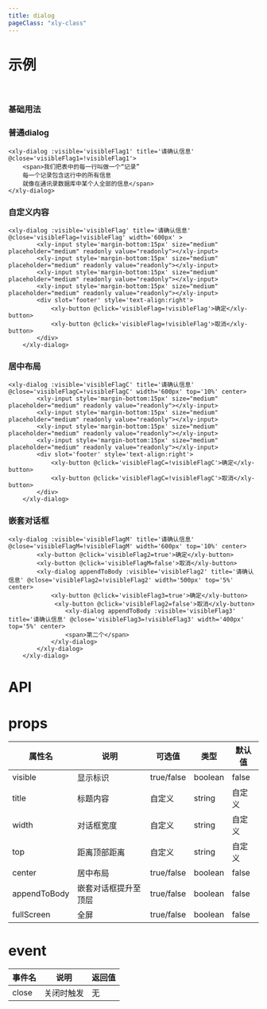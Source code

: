 ```yaml
---
title: dialog
pageClass: "xly-class"
---
```

# 示例

<br/>

### 基础用法
<template>
<div>
    <h4>普通dialog</h4>
    <xly-button  @click='pramiry'>普通对话框</xly-button>
    <xly-dialog fullScreen :visible='visibleFlag1' width='400px' title='请确认信息' @close='visibleFlag1=!visibleFlag1'>
        <span>我们把表中的每一行叫做一个“记录”
        每一个记录包含这行中的所有信息
        就像在通讯录数据库中某个人全部的信息</span>
        <xly-button @click='first'>确定</xly-button>
    </xly-dialog>
    <h4>自定义内容</h4>
    <xly-button type='success' @click='visibleFlag=!visibleFlag'>自定义内容</xly-button>
    <xly-dialog :visible='visibleFlag' title='请确认信息' @close='visibleFlag=!visibleFlag' width='600px' >
        <xly-dropdown  trigger="click">
        <span slot="dropdown">下拉菜单</span>
        <xly-dropdown-menu>
            <xly-dropdown-item command="1">选项1</xly-dropdown-item>
            <xly-dropdown-item command="2" disabled>选项2</xly-dropdown-item>
            <xly-dropdown-item command="3">选项3</xly-dropdown-item>
            <xly-dropdown-item command="4">选项4</xly-dropdown-item>
        </xly-dropdown-menu>
    </xly-dropdown>
        <!-- <xly-input style='margin-bottom:15px' size="medium" placeholder="medium" readonly value="readonly"></xly-input>
        <xly-input style='margin-bottom:15px' size="medium" placeholder="medium" readonly value="readonly"></xly-input>
        <xly-input style='margin-bottom:15px' size="medium" placeholder="medium" readonly value="readonly"></xly-input> -->
        <div slot='footer' style='text-align:right'>
            <xly-button @click='visibleFlag=!visibleFlag'>确定</xly-button>
            <xly-button @click='visibleFlag=!visibleFlag'>取消</xly-button>
        </div>
    </xly-dialog>
    <h4>居中布局</h4>
    <xly-button type='warning' @click='asynics'>自定义内容</xly-button>
    <xly-table size="medium"  :columns="columns" :data="datas">
                <template slot="handle" slot-scope="{ row }">
                    <button>{{row.job}}</button>
                </template>
            </xly-table>
    <xly-dialog :visible='visibleFlagC' title='请确认信息' @close='visibleFlagC=!visibleFlagC' width='600px'  center>
        <transition name='fade-in'>
            <xly-table v-if='visibleFlagC'  size="medium"  :columns="columns" :data="datas">
                <template slot="handle" slot-scope="{ row }">
                    <button>{{row.job}}</button>
                </template>
            </xly-table>
            </transition>
        <!-- <div slot='footer' style='text-align:right'>
            <xly-button @click='visibleFlagC=!visibleFlagC'>确定</xly-button>
            <xly-button @click='visibleFlagC=!visibleFlagC'>取消</xly-button>
        </div> -->
    </xly-dialog>
    <h4>嵌套对话框</h4>
    <xly-button type='danger' @click='visibleFlagM=!visibleFlagM'>嵌套对话框</xly-button>
    <xly-dialog :visible='visibleFlagM' title='请确认信息' @close='visibleFlagM=!visibleFlagM' width='600px' top='10%' center>
        <xly-button @click='visibleFlag2=true'>确定</xly-button>
        <xly-button @click='visibleFlagM=false'>取消</xly-button>
        <xly-dialog appendToBody :visible='visibleFlag2' title='请确认信息' @close='visibleFlag2=!visibleFlag2' width='500px' top='200px' center>
            <xly-button @click='visibleFlag3=true'>确定</xly-button>
             <xly-button @click='visibleFlag2=false'>取消</xly-button>
                <xly-dialog appendToBody :visible='visibleFlag3' title='请确认信息' @close='visibleFlag3=!visibleFlag3' width='400px' top='300px' center>
                <span>第二个</span>
            </xly-dialog>
        </xly-dialog>
    </xly-dialog>
</div>
</template> 

<script>
export default {
    data(){
        return {
            visibleFlag1:false,
            visibleFlag:false,
            visibleFlagC:false,
            visibleFlag2:false,
            visibleFlag3:false,
            visibleFlagM:false,
            columns: [{
                    title: '姓名',
                    key: 'name',
                    fixed: 'left'
                },{
                    title: '性别',
                    key: 'sex',
                    filters: [{
                        label: '男',
                        value: '男',
                        checked: true
                    },{
                        label: '女',
                        value: '女',
                        checked: true
                    }],
                    filterMultiple: true,
                    filterMethod: null,
                    filterRemote: null
                },{
                    title: '年龄',
                    key: 'age',
                    sortable: true,
                    sortMethod: null,
                    sortRemote: null
                },{
                    title: '爱好',
                    key: 'hobby'
                },{
                    title: '职业',
                    key: 'job',
                    slot: 'handle'
                },{
                    title: '操作',
                    key: 'handle',
                    fixed: 'right',
                    render: (h, params) => {
                        return h('div', [
                            h('strong', '编辑')
                        ]);
                    }
                }],
            datas: [{
                    name: '张三',
                    sex: '男',
                    hobby: 'lol',
                    age: 24,
                    job: '搬砖'
                },{
                    name: '张1',
                    sex: '女',
                    hobby: 'lol',
                    age: 27,
                    job: '搬砖'
                },{
                    name: '张2',
                    sex: '男',
                    hobby: 'cf',
                    age: 22,
                    job: '搬砖'
                }]
        }
    },
    mounted(){
    },
    methods:{
        asynics(){
            this.visibleFlagC=!this.visibleFlagC
            setTimeout(()=>{
                this.datas=[{
                    name: '张三',
                    sex: '男',
                    hobby: 'lol',
                    age: 24,
                    job: '搬砖'
                },{
                    name: '张1',
                    sex: '女',
                    hobby: 'lol',
                    age: 27,
                    job: '搬砖'
                },{
                    name: '张2',
                    sex: '男',
                    hobby: 'cf',
                    age: 22,
                    job: '搬砖'
                },{
                    name: '张3',
                    sex: '女',
                    hobby: 'lol',
                    age: 18,
                    job: '搬砖'
                },{
                    name: '张2',
                    sex: '女',
                    hobby: 'dnf',
                    age: 20,
                    job: '搬砖'
                },{
                    name: '张3',
                    sex: '男',
                    hobby: 'lol',
                    age: 19,
                    job: '搬砖'
                }]
            },1000)
            
        },
        pramiry(){
            this.visibleFlag1=!this.visibleFlag1
        },
        open(){
            this.visibleFlag2=true
            

            //  this.$messageAlert({
            //     type:'success',
            //     msg:'成功的消息',
            //     icon:'xly_icon_zhengque',
            //     top:'30px',
            //     timeOut:2,
            //     align:'left'
            // }).then(() => {
            //     console.log('ok')
            // })
            // .catch(() => {
            //     console.log('no'+val)
            // })
        },
        first(){
            this.$messageAlert({
                type:'warning',
                msg:`的消息`,
                top:'30px',
                timeOut:2,
                align:'left',
                icon:'xly_icon_loading_line',
                outside:true
            }).then(() => {
                console.log('ok')
            })
            .catch(() => {
                console.log('no'+val)
            })
        }
    }
}
</script>

### 普通dialog
```vue
<xly-dialog :visible='visibleFlag1' title='请确认信息' @close='visibleFlag1=!visibleFlag1'>
    <span>我们把表中的每一行叫做一个“记录”
    每一个记录包含这行中的所有信息
    就像在通讯录数据库中某个人全部的信息</span>
</xly-dialog>
```

### 自定义内容
```vue
<xly-dialog :visible='visibleFlag' title='请确认信息' @close='visibleFlag=!visibleFlag' width='600px' >
        <xly-input style='margin-bottom:15px' size="medium" placeholder="medium" readonly value="readonly"></xly-input>
        <xly-input style='margin-bottom:15px' size="medium" placeholder="medium" readonly value="readonly"></xly-input>
        <xly-input style='margin-bottom:15px' size="medium" placeholder="medium" readonly value="readonly"></xly-input>
        <xly-input style='margin-bottom:15px' size="medium" placeholder="medium" readonly value="readonly"></xly-input>
        <div slot='footer' style='text-align:right'>
            <xly-button @click='visibleFlag=!visibleFlag'>确定</xly-button>
            <xly-button @click='visibleFlag=!visibleFlag'>取消</xly-button>
        </div>
    </xly-dialog>
```

### 居中布局
```vue
<xly-dialog :visible='visibleFlagC' title='请确认信息' @close='visibleFlagC=!visibleFlagC' width='600px' top='10%' center>
        <xly-input style='margin-bottom:15px' size="medium" placeholder="medium" readonly value="readonly"></xly-input>
        <xly-input style='margin-bottom:15px' size="medium" placeholder="medium" readonly value="readonly"></xly-input>
        <xly-input style='margin-bottom:15px' size="medium" placeholder="medium" readonly value="readonly"></xly-input>
        <xly-input style='margin-bottom:15px' size="medium" placeholder="medium" readonly value="readonly"></xly-input>
        <div slot='footer' style='text-align:right'>
            <xly-button @click='visibleFlagC=!visibleFlagC'>确定</xly-button>
            <xly-button @click='visibleFlagC=!visibleFlagC'>取消</xly-button>
        </div>
    </xly-dialog>
```

### 嵌套对话框
```vue
<xly-dialog :visible='visibleFlagM' title='请确认信息' @close='visibleFlagM=!visibleFlagM' width='600px' top='10%' center>
        <xly-button @click='visibleFlag2=true'>确定</xly-button>
        <xly-button @click='visibleFlagM=false'>取消</xly-button>
        <xly-dialog appendToBody :visible='visibleFlag2' title='请确认信息' @close='visibleFlag2=!visibleFlag2' width='500px' top='5%' center>
            <xly-button @click='visibleFlag3=true'>确定</xly-button>
             <xly-button @click='visibleFlag2=false'>取消</xly-button>
                <xly-dialog appendToBody :visible='visibleFlag3' title='请确认信息' @close='visibleFlag3=!visibleFlag3' width='400px' top='5%' center>
                <span>第二个</span>
            </xly-dialog>
        </xly-dialog>
    </xly-dialog>
```

# API

# props

| 属性名             | 说明         | 可选值                                      | 类型    | 默认值  |
| ----------------- | ------------ | ------------------------------------------- | ------- | ------- |
| visible       | 显示标识         | true/false | boolean  | false |
| title            | 标题内容        | 自定义                        | string  | 自定义   |
| width            |对话框宽度   | 自定义                        | string  | 自定义   |
| top            |距离顶部距离   | 自定义                        | string  | 自定义   |
| center            |居中布局   | true/false          | boolean  | false   |
| appendToBody            | 嵌套对话框提升至顶层         | true/false               | boolean  | false   |
| fullScreen            | 全屏         | true/false               | boolean  | false   |



# event

| 事件名 | 说明            | 返回值 |
| ------ | --------------- | ------ |
| close  | 关闭时触发 | 无     |
